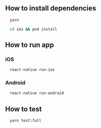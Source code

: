 
## How to install dependencies
```bash
  yarn
```

```bash
  cd ios && pod install
```

## How to run app

### iOS
```bash
  react-native run-ios
```

### Android
```bash
  react-native run-android
```

## How to test
```bash
  yarn test:full
```
